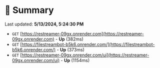 # 📖 Summary
Last updated: **5/13/2024, 5:24:30 PM**

- `GET` [https://restreamer-09gx.onrender.com](https://restreamer-09gx.onrender.com) - **Up** (382ms)
- `GET` [https://filestreambot-b5k6.onrender.com/](https://filestreambot-b5k6.onrender.com/) - **Up** (373ms)
- `GET` [https://restreamer-09gx.onrender.com/ui](https://restreamer-09gx.onrender.com/ui) - **Up** (1154ms)
